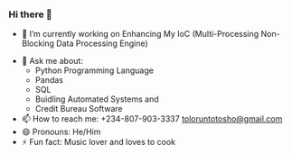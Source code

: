 ### Hi there 👋


<!-- Here are some ideas to get you started:-->

- 🔭 I’m currently working on Enhancing My IoC (Multi-Processing Non-Blocking Data Processing Engine)
<!-- - 🌱 I’m currently learning ...
- 👯 I’m looking to collaborate on ...
- 🤔 I’m looking for help with ... -->
- 💬 Ask me about:
  -  Python Programming Language
  -  Pandas
  -  SQL
  -  Buidling Automated Systems and 
  -  Credit Bureau Software
- 📫 How to reach me: +234-807-903-3337 toloruntotosho@gmail.com 
- 😄 Pronouns: He/Him
- ⚡ Fun fact: Music lover and loves to cook

